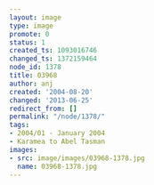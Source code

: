 ```yaml
---
layout: image
type: image
promote: 0
status: 1
created_ts: 1093016746
changed_ts: 1372159464
node_id: 1378
title: 03968
author: anj
created: '2004-08-20'
changed: '2013-06-25'
redirect_from: []
permalink: "/node/1378/"
tags:
- 2004/01 - January 2004
- Karamea to Abel Tasman
images:
- src: image/images/03968-1378.jpg
  name: 03968-1378.jpg
---
```


